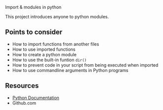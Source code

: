 Import & modules in python

This project introduces anyone to python modules.

## Points to consider
- How to import functions from another files
- How to use imported functions
- How to create a python module
- How to use the built-in funtion `dir()`
- How to prevent code in your script from being executed when imported
- How to use commandline arguments in Python programs

## Resources
- [Python Documentation](https://docs.python.org/3/tutorial/modules.html)
- Github.com
